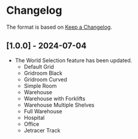 # Changelog

The format is based on [Keep a Changelog](https://keepachangelog.com/en/1.0.0/).


## [1.0.0] - 2024-07-04
- The World Selection feature has been updated.
    - Default Grid
    - Gridroom Black
    - Gridroom Curved
    - Simple Room
    - Warehouse
    - Warehouse with Forklifts
    - Warehouse Multiple Shelves
    - Full Warehouse
    - Hospital
    - Office
    - Jetracer Track
